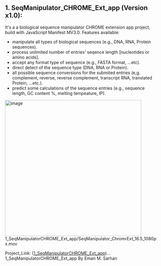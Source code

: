 ## 1. SeqManipulator_CHROME_Ext_app (Version x1.0):
It's a a biological sequence manipulator CHROME extension app project, build with JavaScript Manifest MV3.0.
Features available:
* manipulate all types of biological sequences (e.g., DNA, RNA, Protein sequences).
* process unlimited number of entries' seqence length [nucleotides or amino acids].
* accept any format type of sequence (e.g., FASTA format, ...etc).
* direct detect of the sequence type (DNA, RNA or Protein).
* all possible sequence conversions for the submited entries (e,g. complement, reverse, reverse complement, transcript RNA, translated Protein, ...etc.).
* predict some calculations of the sequence entries (e.g., sequence length, GC content %, melting tempeature, IP).

<img width="449" alt="image" src="https://github.com/user-attachments/assets/51de3e54-0ce9-4ff7-bbe5-b31c8e83a68d" />
1_SeqManipulatorCHROME_Ext_app/SeqManipulator_ChromrExt_16.5_1080px.mov

Project_Link: ([1_SeqManipulatorCHROME_Ext_app](1_SeqManipulatorCHROME_Ext_app))...
1_SeqManipulatorCHROME_Ext_app
By Eman M. Sarhan
